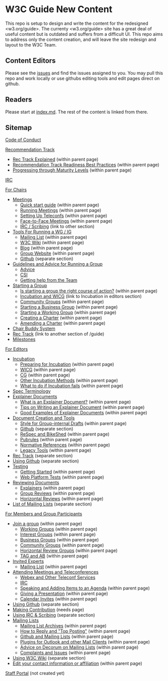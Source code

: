 # W3C Guide New Content
This repo is setup to design and write the content for the redesigned <w3.org/guide>. The currenty <w3.org/guide> site has a great deal of useful content but is outdated and suffers from a difficult UI. This repo aims to address only the content creation, and will leave the site redesign and layout to the W3C Team.

## Content Editors
Please see the [issues](https://github.com/nrooney/w3c_guide_new/issues) and find the issues assigned to you. You may pull this repo and work locally or use githubs editing tools and edit pages direct on github.

## Readers
Please start at [index.md](index.md). The rest of the content is linked from there.

## Sitemap
[Code of Conduct](code_of_conduct.md)

[Recommendation Track](rectrack/index.md)
* [Rec Track Explained](rectrack/index.md#) (within parent page)
* [Recommendation Track Readiness Best Practices](rectrack/index.md#) (within parent page)
* [Progressing through Maturity Levels](rectrack/index.md#) (within parent page)

[IRC](irc_meetings.md)

[For Chairs](chairs/index.md)
* [Meetings](chairs/meetings.md)
  * [Quick start guide](chairs/meetings.md#) (within parent page)
  * [Running Meetings](chairs/meetings.md#) (within parent page)
  * [Setting Up Teleconfs](chairs/meetings.md#) (within parent page)
  * [Face-to-Face Meetings](chairs/meetings.md#) (within parent page)
  * [IRC / Scribing](irc_meetings.md) (link to other section)
* [Tools For Running a WG / IG](chairs/tools.md)
  * [Mailing List](chairs/tools.md#) (within parent page)
  * [W3C Wiki](chairs/tools.md#) (within parent page)
  * [Blog](chairs/tools.md#) (within parent page)
  * [Group Website](chairs/tools.md#) (within parent page)
  * [Github](github/index.md) (separate section)
* [Guidelines and Advice for Running a Group](chairs/advice.md)
  * [Advice](chairs/advice.md#advice)
  * [CSI](chairs/advice.md#csi)
  * [Getting help from the Team](chairs/advice.md#getting-help-from-the-team)
* [Starting a Group](chairs/starting_a_group.md)
  * [Is starting a group the right course of action?](chairs/starting_a_group.md) (within parent page)
  * [Incubation and WICG](editors/incubation.md) (link to Incubation in editors section)
  * [Community Groups](chairs/starting_a_group.md#) (within parent page)
  * [Starting a Business Group](chairs/starting_a_group.md#) (within parent page)
  * [Starting a Working Group](chairs/starting_a_group.md#) (within parent page)
  * [Creating a Charter](chairs/starting_a_group.md#) (within parent page)
  * [Amending a Charter](chairs/starting_a_group.md#) (within parent page)
* [Chair Buddy System](chairs/buddysystem.md)
* [Rec Track](rectrack/index.md) (link to another section of /guide)
* [Milestones](chairs/milestones.md)

[For Editors](editors/index.md)
* [Incubation](editors/incubation.md)
  * [Preparing for Incubation](editors/incubation.md#) (within parent page)
  * [WICG](editors/incubation.md#) (within parent page)
  * [CG](editors/incubation.md#) (within parent page)
  * [Other Incubation Methods](editors/incubation.md#) (within parent page)
  * [What to do if Incubation fails](editors/incubation.md#) (within parent page)
* [Spec Terminology](editors/terminology.md)
* [Explainer Documents](editors/explainer.md)
  * [What is an Explainer Document?](editors/explainer.md#) (within parent page)
  * [Tips on Writing an Explainer Document](editors/explainer.md#) (within parent page)
  * [Good Examples of Explainer Documents](editors/explainer.md#) (within parent page)
* [Document Creation and Tools](editors/tools.md)
  * [Style for Group-internal Drafts](#editors/tools.md) (within parent page)
  * [Github](github/index.md) (separate section)
  * [ReSpec and BikeShed](editors/tools.md) (within parent page)
  * [Pubrules](editors/tools.md) (within parent page)
  * [Normative References](editors/tools.md) (within parent page)
  * [Legacy Tools](editors/tools.md) (within parent page)
* [Rec Track](rectrack/index.md) (separate section)
* [Using Github](github/index.md) (separate section)
* [Testing](editors/testing.md)
  * [Getting Started](editors/testing.md#) (within parent page)
  * [Web Platform Tests](editors/testing.md#) (within parent page)
* [Reviewing Documents](editors/reviewing.md)
  * [Explainers](editors/reviewing.md#) (within parent page)
  * [Group Reviews](editors/reviewing.md#) (within parent page)
  * [Horizontal Reviews](editors/reviewing.md#) (within parent page)
* [List of Mailing Lists](#) (separate section)

[For Members and Group Participants](participants/index.md)
* [Join a group](participants/index.md#) (within parent page)
  * [Working Groups](participants/index.md#) (within parent page)
  * [Interest Groups](participants/index.md#) (within parent page)
  * [Business Groups](participants/index.md#) (within parent page)
  * [Community Groups](participants/index.md#) (within parent page)
  * [Horizontal Review Groups](participants/index.md#) (within parent page)
  * [TAG and AB](participants/index.md#) (within parent page)
* [Invited Experts](participants/invited_experts.md)
  * [Mailing List](participants/invited_experts.md#) (within parent page)
* [Attending Meetings and Teleconferences](participants/teleconfs/index.md)
  * [Webex and Other Teleconf Services](participants/teleconfs/webex.md)
  * [IRC](irc_meetings.md)
  * [Speaking and Adding Items to an Agenda](participants/teleconfs/index.md#) (within parent page)
  * [Giving a Presentation](participants/teleconfs/index.md#) (within parent page)
  * [Calendar Invites](participants/teleconfs/index.md#calendar-invites) (within parent page)
* [Using Github](github/index.md) (separate section)
* [Making Contribution](#) (needs page)
* [Using IRC & Scribing](irc_meetings.md) (separate section)
* [Mailing Lists](participants/mailing_lists.md)
  * [Mailing List Archives](participants/mailing_lists.md#) (within parent page)
  * [How to Reply and "Top Posting"](participants/mailing_lists.md#) (within parent page)
  * [Github and Mailing Lists](participants/mailing_lists.md#) (within parent page)
  * [Plugins for Outlook and other Mail Clients](participants/mailing_lists.md#) (within parent page)
  * [Advice on Decorum on Mailing Lists](participants/mailing_lists.md#) (within parent page)
  * [Complaints and Issues](participants/mailing_lists.md#) (within parent page)
* [Using W3C Wiki](#) (separate section)
* [Edit your contact information or affiliation](participants/index.md#) (within parent page)

[Staff Portal](#) (not created yet)
